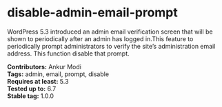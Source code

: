 # disable-admin-email-prompt
WordPress 5.3 introduced an admin email verification screen that will be shown to periodically after an admin has logged in.This feature to periodically prompt administrators to verify the site’s administration email address. This function disable that prompt.

**Contributors:** Ankur Modi  
**Tags:** admin, email, prompt, disable  
**Requires at least:** 5.3  
**Tested up to:** 6.7  
**Stable tag:** 1.0.0   

